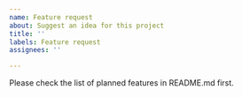 ```yaml
---
name: Feature request
about: Suggest an idea for this project
title: ''
labels: Feature request
assignees: ''

---
```


Please check the list of planned features in README.md first.
